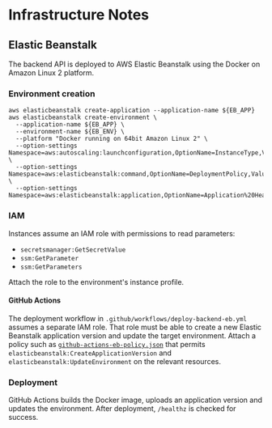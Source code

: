 # Infrastructure Notes

## Elastic Beanstalk

The backend API is deployed to AWS Elastic Beanstalk using the Docker on Amazon Linux 2 platform.

### Environment creation

```
aws elasticbeanstalk create-application --application-name ${EB_APP}
aws elasticbeanstalk create-environment \
  --application-name ${EB_APP} \
  --environment-name ${EB_ENV} \
  --platform "Docker running on 64bit Amazon Linux 2" \
  --option-settings Namespace=aws:autoscaling:launchconfiguration,OptionName=InstanceType,Value=t3.small \
  --option-settings Namespace=aws:elasticbeanstalk:command,OptionName=DeploymentPolicy,Value=Rolling \
  --option-settings Namespace=aws:elasticbeanstalk:application,OptionName=Application%20Healthcheck%20URL,Value=/healthz
```

### IAM

Instances assume an IAM role with permissions to read parameters:

- `secretsmanager:GetSecretValue`
- `ssm:GetParameter`
- `ssm:GetParameters`

Attach the role to the environment's instance profile.

#### GitHub Actions

The deployment workflow in `.github/workflows/deploy-backend-eb.yml` assumes a
separate IAM role. That role must be able to create a new Elastic Beanstalk
application version and update the target environment. Attach a policy such as
[`github-actions-eb-policy.json`](github-actions-eb-policy.json) that permits
`elasticbeanstalk:CreateApplicationVersion` and
`elasticbeanstalk:UpdateEnvironment` on the relevant resources.

### Deployment

GitHub Actions builds the Docker image, uploads an application version and updates the environment. After deployment, `/healthz` is checked for success.
